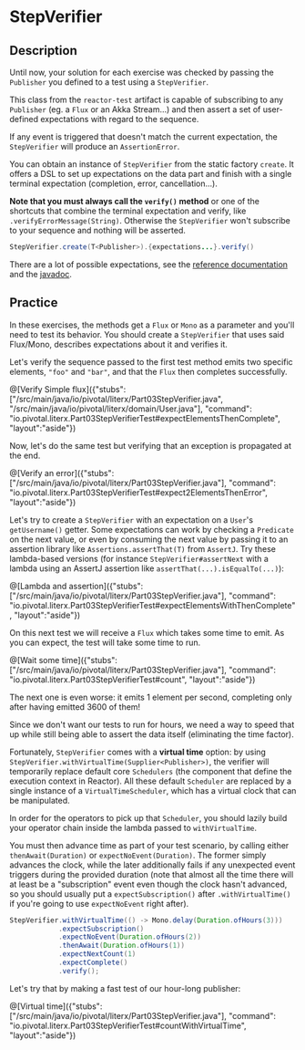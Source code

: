 # StepVerifier

## Description

Until now, your solution for each exercise was checked by passing the `Publisher` you
defined to a test using a `StepVerifier`.

This class from the `reactor-test` artifact is capable of subscribing to any `Publisher`
(eg. a `Flux` or an Akka Stream...) and then assert a set of user-defined expectations with
regard to the sequence.

If any event is triggered that doesn't match the current expectation, the `StepVerifier`
will produce an `AssertionError`.

You can obtain an instance of `StepVerifier` from the static factory `create`. It offers a
DSL to set up expectations on the data part and finish with a single terminal expectation
(completion, error, cancellation...).

**Note that you must always call the `verify()` method** or one of the shortcuts that
combine the terminal expectation and verify, like `.verifyErrorMessage(String)`. Otherwise
the `StepVerifier` won't subscribe to your sequence and nothing will be asserted.

```java
StepVerifier.create(T<Publisher>).{expectations...}.verify()
```

There are a lot of possible expectations, see the [reference documentation](https://projectreactor.io/docs/core/release/reference/docs/index.html#_testing_a_scenario_with_code_stepverifier_code)
and the [javadoc](https://javadoc.io/page/io.projectreactor.addons/reactor-test/3.0/reactor/test/StepVerifier.Step.html). 

## Practice 
In these exercises, the methods get a `Flux` or `Mono` as a parameter and you'll need to
test its behavior. You should create a `StepVerifier` that uses said Flux/Mono, describes
expectations about it and verifies it.

Let's verify the sequence passed to the first test method emits two specific elements,
`"foo"` and `"bar"`, and that the `Flux` then completes successfully.

@[Verify Simple flux]({"stubs": ["/src/main/java/io/pivotal/literx/Part03StepVerifier.java", "/src/main/java/io/pivotal/literx/domain/User.java"], "command": "io.pivotal.literx.Part03StepVerifierTest#expectElementsThenComplete", "layout":"aside"})

Now, let's do the same test but verifying that an exception is propagated at the end.

@[Verify an error]({"stubs": ["/src/main/java/io/pivotal/literx/Part03StepVerifier.java"], "command": "io.pivotal.literx.Part03StepVerifierTest#expect2ElementsThenError", "layout":"aside"})

Let's try to create a `StepVerifier` with an expectation on a `User`'s `getUsername()` getter.
Some expectations can work by checking a `Predicate` on the next value, or even by consuming
the next value by passing it to an assertion library like `Assertions.assertThat(T)` from `AssertJ`.
Try these lambda-based versions (for instance `StepVerifier#assertNext` with a lambda using
an AssertJ assertion like `assertThat(...).isEqualTo(...)`):

@[Lambda and assertion]({"stubs": ["/src/main/java/io/pivotal/literx/Part03StepVerifier.java"], "command": "io.pivotal.literx.Part03StepVerifierTest#expectElementsWithThenComplete", "layout":"aside"})

On this next test we will receive a `Flux` which takes some time to emit. As you can expect,
the test will take some time to run.

@[Wait some time]({"stubs": ["/src/main/java/io/pivotal/literx/Part03StepVerifier.java"], "command": "io.pivotal.literx.Part03StepVerifierTest#count", "layout":"aside"})

The next one is even worse: it emits 1 element per second, completing only after having
emitted 3600 of them!

Since we don't want our tests to run for hours, we need a way to speed that up while still
being able to assert the data itself (eliminating the time factor).

Fortunately, `StepVerifier` comes with a **virtual time** option: by using `StepVerifier.withVirtualTime(Supplier<Publisher>)`,
the verifier will temporarily replace default core `Schedulers` (the component that define
the execution context in Reactor). All these default `Scheduler` are replaced by a single
instance of a `VirtualTimeScheduler`, which has a virtual clock that can be manipulated.

In order for the operators to pick up that `Scheduler`, you should lazily build your operator
chain inside the lambda passed to `withVirtualTime`.

You must then advance time as part of your test scenario, by calling either `thenAwait(Duration)`
or `expectNoEvent(Duration)`. The former simply advances the clock, while the later additionally
fails if any unexpected event triggers during the provided duration (note that almost all
the time there will at least be a "subscription" event even though the clock hasn't advanced,
so you should usually put a `expectSubscription()` after `.withVirtualTime()` if you're
going to use `expectNoEvent` right after).

```Java
StepVerifier.withVirtualTime(() -> Mono.delay(Duration.ofHours(3)))
            .expectSubscription()
            .expectNoEvent(Duration.ofHours(2))
            .thenAwait(Duration.ofHours(1))
            .expectNextCount(1)
            .expectComplete()
            .verify();
```

Let's try that by making a fast test of our hour-long publisher:

@[Virtual time]({"stubs": ["/src/main/java/io/pivotal/literx/Part03StepVerifier.java"], "command": "io.pivotal.literx.Part03StepVerifierTest#countWithVirtualTime", "layout":"aside"})